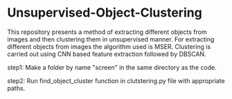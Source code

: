 # Unsupervised-Object-Clustering
This repository presents a method of extracting different objects from images and then clustering them in unsupervised manner. For extracting different objects from images the algorithm used is MSER. Clustering is carried out using CNN based feature extraction followed by DBSCAN.


step1: Make a folder by name "screen" in the same directory as the code.

step2: Run find_object_cluster function in clutstering.py file with appropriate paths.
